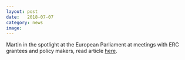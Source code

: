 ```yaml
---
layout: post
date:   2018-07-07
category: news
image: 
---
```


Martin in the spotlight at the European Parliament at meetings with ERC grantees and policy makers, read article [here](https://erc.europa.eu/news-events/magazine/spotlight-scientists-european-parliament).
